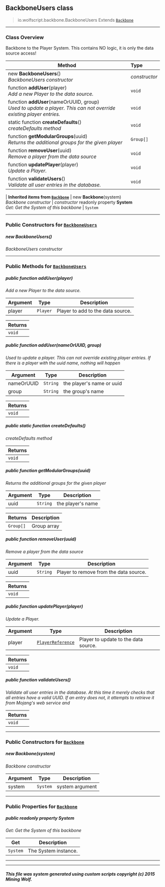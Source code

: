## BackboneUsers __class__

>io.wolfscript.backbone.BackboneUsers
>Extends [`Backbone`](Backbone.md)

---

### Class Overview

Backbone to the Player System. This contains NO logic, it is only the data source access!

Method | Type   
--- | :--- 
new __BackboneUsers__() <br> _BackboneUsers constructor_ | _constructor_
 function __addUser__(player) <br> _Add a new Player to the data source._ | `void`
 function __addUser__(nameOrUUID, group) <br> _Used to update a player. This can not override existing player entries._ | `void`
static function __createDefaults__() <br> _createDefaults method_ | `void`
 function __getModularGroups__(uuid) <br> _Returns the additional groups for the given player_ | `Group[]`
 function __removeUser__(uuid) <br> _Remove a player from the data source_ | `void`
 function __updatePlayer__(player) <br> _Update a Player._ | `void`
 function __validateUsers__() <br> _Validate all user entries in the database._ | `void`
 |
__Inherited items from [`Backbone`](Backbone.md)__ |
new __Backbone__(system) <br> _Backbone constructor_ | _constructor_
 readonly property __System__ <br> _Get: Get the System of this backbone_ | `System`





---

### Public Constructors for [`BackboneUsers`](BackboneUsers.md)

##### <a id='backboneusers'></a>new __BackboneUsers__() 

_BackboneUsers constructor_


---

### Public Methods for [`BackboneUsers`](BackboneUsers.md)

##### <a id='adduser'></a>public  function __addUser__(player)

_Add a new Player to the data source._

Argument | Type | Description  
--- | --- | --- 
player | `Player` | Player to add to the data source.

Returns | 
--- | 
`void` |


##### <a id='adduser'></a>public  function __addUser__(nameOrUUID, group)

_Used to update a player. This can not override existing player entries. If there is a player with the uuid name, nothing will happen_

Argument | Type | Description  
--- | --- | --- 
nameOrUUID | `String` | the player's name or uuid
group | `String` | the group's name

Returns | 
--- | 
`void` |


##### <a id='createdefaults'></a>public static function __createDefaults__()

_createDefaults method_

Returns | 
--- | 
`void` |


##### <a id='getmodulargroups'></a>public  function __getModularGroups__(uuid)

_Returns the additional groups for the given player_

Argument | Type | Description  
--- | --- | --- 
uuid | `String` | the player's name

Returns | Description
--- | --- 
`Group[]` | Group array


##### <a id='removeuser'></a>public  function __removeUser__(uuid)

_Remove a player from the data source_

Argument | Type | Description  
--- | --- | --- 
uuid | `String` | Player to remove from the data source.

Returns | 
--- | 
`void` |


##### <a id='updateplayer'></a>public  function __updatePlayer__(player)

_Update a Player._

Argument | Type | Description  
--- | --- | --- 
player | [`PlayerReference`](../api/PlayerReference.md) | Player to update to the data source.

Returns | 
--- | 
`void` |


##### <a id='validateusers'></a>public  function __validateUsers__()

_Validate all user entries in the database. At this time it merely checks that all entries have a valid UUID.  If an entry does not, it attempts to retrieve it from Mojang's web service and_

Returns | 
--- | 
`void` |


---
### Public Constructors for [`Backbone`](Backbone.md)

##### <a id='backbone'></a>new __Backbone__(system) 

_Backbone constructor_

Argument | Type | Description  
--- | --- | --- 
system | `System` | system argument

---

### Public Properties for [`Backbone`](Backbone.md)

##### <a id='system'></a>public  readonly property __System__

_Get: Get the System of this backbone_

Get | Description
--- | --- 
`System` | The System instance.



---


---


##### This file was system generated using custom scripts copyright (c) 2015 Mining Wolf.
	

